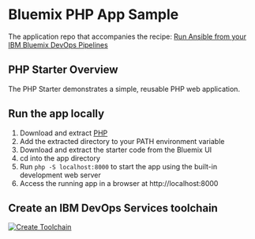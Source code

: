 # Bluemix PHP App Sample
The application repo that accompanies the recipe: [Run Ansible from your IBM Bluemix DevOps Pipelines](https://developer.ibm.com/recipes/tutorials/run-ansible-from-your-ibm-bluemix-devops-pipelines/)

## PHP Starter Overview

The PHP Starter demonstrates a simple, reusable PHP web application.

## Run the app locally

1. Download and extract [PHP](http://php.net/downloads.php)
2. Add the extracted directory to your PATH environment variable
3. Download and extract the starter code from the Bluemix UI
4. cd into the app directory
5. Run `php -S localhost:8000` to start the app using the built-in development web server
6. Access the running app in a browser at http://localhost:8000

## Create an IBM DevOps Services toolchain
[![Create Toolchain](https://console.ng.bluemix.net/devops/graphics/create_toolchain_button.png)](https://console.ng.bluemix.net/devops/setup/deploy/?repository=https://github.com/arlequin/bluemix-php-sample)
